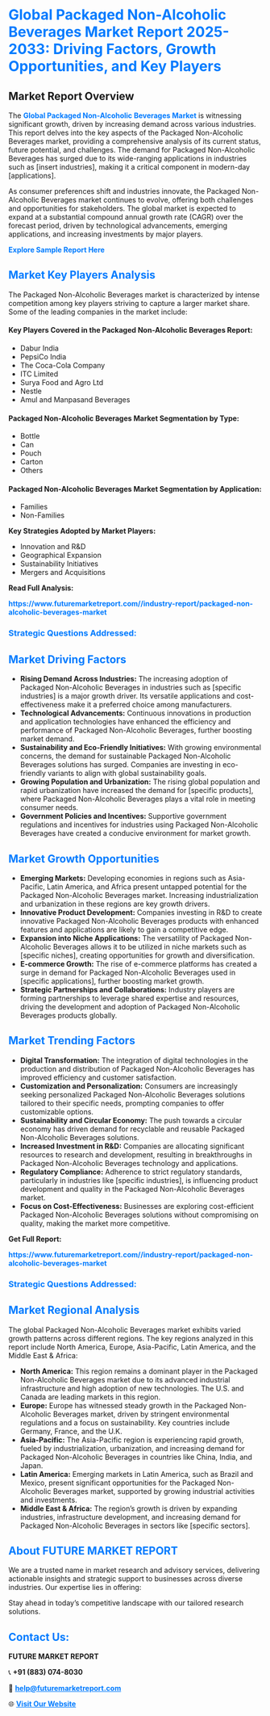 <h1 style="color: #007BFF;">Global Packaged Non-Alcoholic Beverages Market Report 2025-2033: Driving Factors, Growth Opportunities, and Key Players</h1>

<section id="overview">
<h2>Market Report Overview</h2>
<p>The <a href="https://www.futuremarketreport.com//industry-report/packaged-non-alcoholic-beverages-market" style="color: #007BFF; text-decoration: none;"><strong>Global Packaged Non-Alcoholic Beverages Market</strong></a> is witnessing significant growth, driven by increasing demand across various industries. This report delves into the key aspects of the Packaged Non-Alcoholic Beverages market, providing a comprehensive analysis of its current status, future potential, and challenges. The demand for Packaged Non-Alcoholic Beverages has surged due to its wide-ranging applications in industries such as [insert industries], making it a critical component in modern-day [applications].</p>
<p>As consumer preferences shift and industries innovate, the Packaged Non-Alcoholic Beverages market continues to evolve, offering both challenges and opportunities for stakeholders. The global market is expected to expand at a substantial compound annual growth rate (CAGR) over the forecast period, driven by technological advancements, emerging applications, and increasing investments by major players.</p>
</section>

<section id="overview">
<p><a href="https://www.futuremarketreport.com//request-sample/reportId=56252" style="color: #007BFF; text-decoration: none;"><strong>Explore Sample Report Here</strong></a></p>
</section>

<section id="key-players">
<h2 style="color: #007BFF;">Market Key Players Analysis</h2>
<p>The Packaged Non-Alcoholic Beverages market is characterized by intense competition among key players striving to capture a larger market share. Some of the leading companies in the market include:</p>
<h4>Key Players Covered in the Packaged Non-Alcoholic Beverages Report:</h4>
<ul><li>Dabur India</li><li>PepsiCo India</li><li>The Coca-Cola Company</li><li>ITC Limited</li><li>Surya Food and Agro Ltd</li><li>Nestle</li><li>Amul and Manpasand Beverages</li></ul>
<h4>Packaged Non-Alcoholic Beverages Market Segmentation by Type:</h4>
<ul><li>Bottle</li><li>Can</li><li>Pouch</li><li>Carton</li><li>Others</li></ul>

<h4>Packaged Non-Alcoholic Beverages Market Segmentation by Application:</h4>
<ul><li>Families</li><li>Non-Families</li></ul>
<p><strong>Key Strategies Adopted by Market Players:</strong></p>
<ul>
<li>Innovation and R&D</li>
<li>Geographical Expansion</li>
<li>Sustainability Initiatives</li>
<li>Mergers and Acquisitions</li>
</ul>
</section>

<section>
<p><strong>Read Full Analysis: </strong></p><a href="https://www.futuremarketreport.com//industry-report/packaged-non-alcoholic-beverages-market" style="color: #007BFF; text-decoration: none;"><strong>https://www.futuremarketreport.com//industry-report/packaged-non-alcoholic-beverages-market</strong></a>
<h3 style="color: #007BFF;">Strategic Questions Addressed:</h3>
</section>

<section id="driving-factors">
<h2 style="color: #007BFF;">Market Driving Factors</h2>
<ul>
<li><strong>Rising Demand Across Industries:</strong> The increasing adoption of Packaged Non-Alcoholic Beverages in industries such as [specific industries] is a major growth driver. Its versatile applications and cost-effectiveness make it a preferred choice among manufacturers.</li>
<li><strong>Technological Advancements:</strong> Continuous innovations in production and application technologies have enhanced the efficiency and performance of Packaged Non-Alcoholic Beverages, further boosting market demand.</li>
<li><strong>Sustainability and Eco-Friendly Initiatives:</strong> With growing environmental concerns, the demand for sustainable Packaged Non-Alcoholic Beverages solutions has surged. Companies are investing in eco-friendly variants to align with global sustainability goals.</li>
<li><strong>Growing Population and Urbanization:</strong> The rising global population and rapid urbanization have increased the demand for [specific products], where Packaged Non-Alcoholic Beverages plays a vital role in meeting consumer needs.</li>
<li><strong>Government Policies and Incentives:</strong> Supportive government regulations and incentives for industries using Packaged Non-Alcoholic Beverages have created a conducive environment for market growth.</li>
</ul>
</section>

<section id="growth-opportunities">
<h2 style="color: #007BFF;">Market Growth Opportunities</h2>
<ul>
<li><strong>Emerging Markets:</strong> Developing economies in regions such as Asia-Pacific, Latin America, and Africa present untapped potential for the Packaged Non-Alcoholic Beverages market. Increasing industrialization and urbanization in these regions are key growth drivers.</li>
<li><strong>Innovative Product Development:</strong> Companies investing in R&D to create innovative Packaged Non-Alcoholic Beverages products with enhanced features and applications are likely to gain a competitive edge.</li>
<li><strong>Expansion into Niche Applications:</strong> The versatility of Packaged Non-Alcoholic Beverages allows it to be utilized in niche markets such as [specific niches], creating opportunities for growth and diversification.</li>
<li><strong>E-commerce Growth:</strong> The rise of e-commerce platforms has created a surge in demand for Packaged Non-Alcoholic Beverages used in [specific applications], further boosting market growth.</li>
<li><strong>Strategic Partnerships and Collaborations:</strong> Industry players are forming partnerships to leverage shared expertise and resources, driving the development and adoption of Packaged Non-Alcoholic Beverages products globally.</li>
</ul>
</section>

<section id="trending-factors">
<h2 style="color: #007BFF;">Market Trending Factors</h2>
<ul>
<li><strong>Digital Transformation:</strong> The integration of digital technologies in the production and distribution of Packaged Non-Alcoholic Beverages has improved efficiency and customer satisfaction.</li>
<li><strong>Customization and Personalization:</strong> Consumers are increasingly seeking personalized Packaged Non-Alcoholic Beverages solutions tailored to their specific needs, prompting companies to offer customizable options.</li>
<li><strong>Sustainability and Circular Economy:</strong> The push towards a circular economy has driven demand for recyclable and reusable Packaged Non-Alcoholic Beverages solutions.</li>
<li><strong>Increased Investment in R&D:</strong> Companies are allocating significant resources to research and development, resulting in breakthroughs in Packaged Non-Alcoholic Beverages technology and applications.</li>
<li><strong>Regulatory Compliance:</strong> Adherence to strict regulatory standards, particularly in industries like [specific industries], is influencing product development and quality in the Packaged Non-Alcoholic Beverages market.</li>
<li><strong>Focus on Cost-Effectiveness:</strong> Businesses are exploring cost-efficient Packaged Non-Alcoholic Beverages solutions without compromising on quality, making the market more competitive.</li>
</ul>
</section>

<section>
<p><strong>Get Full Report: </strong></p><a href="https://www.futuremarketreport.com//industry-report/packaged-non-alcoholic-beverages-market" style="color: #007BFF; text-decoration: none;"><strong>https://www.futuremarketreport.com//industry-report/packaged-non-alcoholic-beverages-market</strong></a>
<h3 style="color: #007BFF;">Strategic Questions Addressed:</h3>
</section>


<section id="regional-analysis">
<h2 style="color: #007BFF;">Market Regional Analysis</h2>
<p>The global Packaged Non-Alcoholic Beverages market exhibits varied growth patterns across different regions. The key regions analyzed in this report include North America, Europe, Asia-Pacific, Latin America, and the Middle East & Africa:</p>
<ul>
<li><strong>North America:</strong> This region remains a dominant player in the Packaged Non-Alcoholic Beverages market due to its advanced industrial infrastructure and high adoption of new technologies. The U.S. and Canada are leading markets in this region.</li>
<li><strong>Europe:</strong> Europe has witnessed steady growth in the Packaged Non-Alcoholic Beverages market, driven by stringent environmental regulations and a focus on sustainability. Key countries include Germany, France, and the U.K.</li>
<li><strong>Asia-Pacific:</strong> The Asia-Pacific region is experiencing rapid growth, fueled by industrialization, urbanization, and increasing demand for Packaged Non-Alcoholic Beverages in countries like China, India, and Japan.</li>
<li><strong>Latin America:</strong> Emerging markets in Latin America, such as Brazil and Mexico, present significant opportunities for the Packaged Non-Alcoholic Beverages market, supported by growing industrial activities and investments.</li>
<li><strong>Middle East & Africa:</strong> The region’s growth is driven by expanding industries, infrastructure development, and increasing demand for Packaged Non-Alcoholic Beverages in sectors like [specific sectors].</li>
</ul>
</section>

<footer>
<h2 style="color: #007BFF;">About FUTURE MARKET REPORT</h2>
<p>We are a trusted name in market research and advisory services, delivering actionable insights and strategic support to businesses across diverse industries. Our expertise lies in offering:</p>

<p>Stay ahead in today’s competitive landscape with our tailored research solutions.</p>

<h2 style="color: #007BFF;">Contact Us:</h2>
<p><strong>FUTURE MARKET REPORT</strong></p>
<p>📞 <strong>+91 (883) 074-8030</strong></p>
<p>📧 <strong><a href="mailto:help@futuremarketreport.com" style="color: #007BFF;">help@futuremarketreport.com</a></strong></p>
<p>🌐 <strong><a href="https://www.futuremarketreport.com/" style="color: #007BFF;">Visit Our Website</a></strong></p>
</footer>